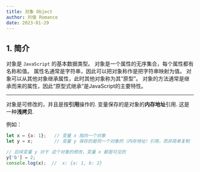 ```yaml
---
title: 对象 Object
author: 刘俊 Romance
date: 2023-01-29
---
```


## 1. 简介

对象是 `JavaScript` 的基本数据类型。
对象是一个属性的无序集合，每个属性都有名称和值。
属性名通常是字符串，因此可以把对象称作是把字符串映射为值。
对象可以从其他对象继承属性，此时其他对象称为其“原型”。
对象的方法通常是继承而来的属性，因此“原型式继承”是JavaScript的主要特性。

---

对象是可修改的，并且是按**引用**操作的. 变量保存的是对象的**内存地址**引用. 这是一种**浅拷贝**.

例如：

```js
let x = {a: 1};   // 变量 x 指向一个对象
let y = x;        // 变量 y 保存的是同一个对象的（内存地址）引用，而非简单复制

// 后续变量 y 对于 这个对象的修改，变量 x 都是可见的
y['b'] = 2;
console.log(x);  //  x: {a: 1, b: 2}
```